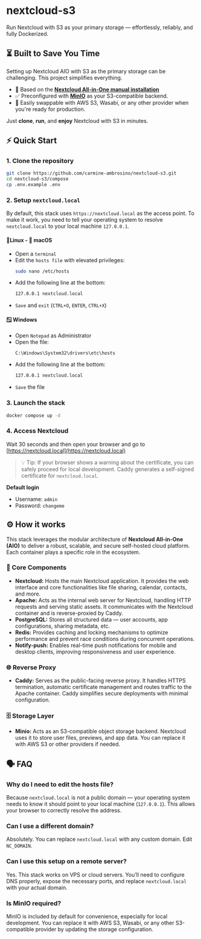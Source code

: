 # nextcloud-s3
Run Nextcloud with S3 as your primary storage — effortlessly, reliably, and fully Dockerized.

## ⏳ Built to Save You Time
Setting up Nextcloud AIO with S3 as the primary storage can be challenging.
This project simplifies everything.
* 🧰 Based on the **[Nextcloud All-in-One manual installation](https://github.com/nextcloud/all-in-one/tree/main/manual-install#manual-installation)**
* ✅ Preconfigured with **[MinIO](https://www.min.io/)** as your S3-compatible backend.
* 🔄 Easily swappable with AWS S3, Wasabi, or any other provider when you're ready for production.

Just **clone**, **run**, and **enjoy** Nextcloud with S3 in minutes.


## ⚡ Quick Start

### **1. Clone the repository**  
   ```bash
   git clone https://github.com/carmine-ambrosino/nextcloud-s3.git
   cd nextcloud-s3/compose
   cp .env.example .env
   ```

### **2. Setup `nextcloud.local`** 
By default, this stack uses `https://nextcloud.local` as the access point. To make it work, you need to tell your operating system to resolve `nextcloud.local` to your local machine `127.0.0.1`.

#### 🐧Linux - 🍎 macOS
* Open a `terminal`
* Edit the `hosts file` with elevated privileges:
   ```bash
   sudo nano /etc/hosts
   ```
* Add the following line at the bottom:
   ```bash
   127.0.0.1 nextcloud.local
   ```
* `Save` and `exit` (`CTRL+O`, `ENTER`, `CTRL+X`)

#### 🪟 Windows
* Open `Notepad` as Administrator
* Open the file:
   ```bash
   C:\Windows\System32\drivers\etc\hosts
   ```
* Add the following line at the bottom:
   ```bash
   127.0.0.1 nextcloud.local
   ```
* `Save` the file

### **3. Launch the stack**
   ```bash
   docker compose up -d
   ```
   
### **4. Access Nextcloud**
Wait 30 seconds and then open your browser and go to [https://nextcloud.local](https://nextcloud.local)
   
   > 💡 Tip: If your browser shows a warning about the certificate, you can safely proceed for local development. Caddy generates a self-signed certificate for `nextcloud.local`.


**Default login**
* Username: `admin`
* Password: `changeme`
 
## ⚙️ How it works 
This stack leverages the modular architecture of **Nextcloud All-in-One (AIO)** to deliver a robust, scalable, and secure self-hosted cloud platform. Each container plays a specific role in the ecosystem.

### 🧩 Core Components 
- **Nextcloud:** Hosts the main Nextcloud application. It provides the web interface and core functionalities like file sharing, calendar, contacts, and more.
- **Apache:** Acts as the internal web server for Nextcloud, handling HTTP requests and serving static assets. It communicates with the Nextcloud container and is reverse-proxied by Caddy.
- **PostgreSQL:** Stores all structured data — user accounts, app configurations, sharing metadata, etc.
- **Redis:** Provides caching and locking mechanisms to optimize performance and prevent race conditions during concurrent operations.
- **Notify-push:** Enables real-time push notifications for mobile and desktop clients, improving responsiveness and user experience.

### 🌐 Reverse Proxy 
- **Caddy:** Serves as the public-facing reverse proxy. It handles HTTPS termination, automatic certificate management and routes traffic to the Apache container. Caddy simplifies secure deployments with minimal configuration.

### 🗄️ Storage Layer 
- **Minio:** Acts as an S3-compatible object storage backend. Nextcloud uses it to store user files, previews, and app data. You can replace it with AWS S3 or other providers if needed.


## 🗣️ FAQ
### Why do I need to edit the hosts file?  
Because `nextcloud.local` is not a public domain — your operating system needs to know it should point to your local machine (`127.0.0.1`). This allows your browser to correctly resolve the address.

### Can I use a different domain?  
Absolutely. You can replace `nextcloud.local` with any custom domain. Edit `NC_DOMAIN`.

### Can I use this setup on a remote server?  
Yes. This stack works on VPS or cloud servers. You’ll need to configure DNS properly, expose the necessary ports, and replace `nextcloud.local` with your actual domain.

### Is MinIO required?  
MinIO is included by default for convenience, especially for local development. You can replace it with AWS S3, Wasabi, or any other S3-compatible provider by updating the storage configuration.
